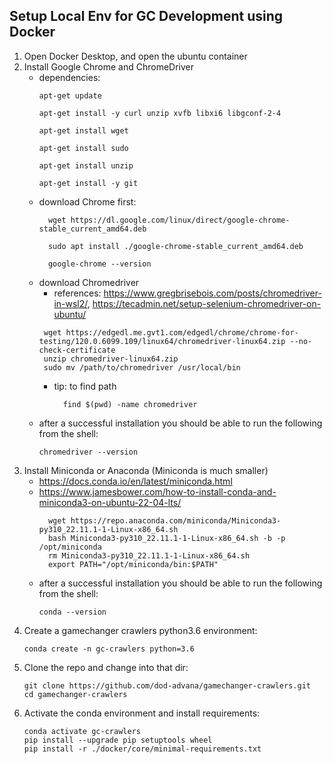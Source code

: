 ## Setup Local Env for GC Development using Docker
1. Open Docker Desktop, and open the ubuntu container
2. Install Google Chrome and ChromeDriver
    - dependencies:
         ```
         apt-get update
         ```
         ```
         apt-get install -y curl unzip xvfb libxi6 libgconf-2-4
         ```
         ```
         apt-get install wget
         ```
         ```
         apt-get install sudo
         ```
         ```
         apt-get install unzip
         ```
         ```
         apt-get install -y git
         ```
     - download Chrome first:
       ```
         wget https://dl.google.com/linux/direct/google-chrome-stable_current_amd64.deb
       ```
       ```
         sudo apt install ./google-chrome-stable_current_amd64.deb
       ```
       ```
         google-chrome --version
       ```
     - download Chromedriver
         - references: https://www.gregbrisebois.com/posts/chromedriver-in-wsl2/, https://tecadmin.net/setup-selenium-chromedriver-on-ubuntu/
       ```
        wget https://edgedl.me.gvt1.com/edgedl/chrome/chrome-for-testing/120.0.6099.109/linux64/chromedriver-linux64.zip --no-check-certificate
        unzip chromedriver-linux64.zip 
        sudo mv /path/to/chromedriver /usr/local/bin
       ```
         - tip: to find path
             ```
               find $(pwd) -name chromedriver
             ```
    - after a successful installation you should be able to run the following from the shell:
         ```shell
         chromedriver --version
         ```
3. Install Miniconda or Anaconda (Miniconda is much smaller)
    - https://docs.conda.io/en/latest/miniconda.html
    - https://www.jamesbower.com/how-to-install-conda-and-miniconda3-on-ubuntu-22-04-lts/
      ```
        wget https://repo.anaconda.com/miniconda/Miniconda3-py310_22.11.1-1-Linux-x86_64.sh
        bash Miniconda3-py310_22.11.1-1-Linux-x86_64.sh -b -p /opt/miniconda
        rm Miniconda3-py310_22.11.1-1-Linux-x86_64.sh
        export PATH="/opt/miniconda/bin:$PATH"
      ```
    - after a successful installation you should be able to run the following from the shell:
         ```shell
         conda --version
         ```
4. Create a gamechanger crawlers python3.6 environment:
     ```shell
     conda create -n gc-crawlers python=3.6
     ```
5. Clone the repo and change into that dir:
     ```shell
     git clone https://github.com/dod-advana/gamechanger-crawlers.git
     cd gamechanger-crawlers
     ```
6. Activate the conda environment and install requirements:
     ```shell
     conda activate gc-crawlers
     pip install --upgrade pip setuptools wheel
     pip install -r ./docker/core/minimal-requirements.txt
     ```
